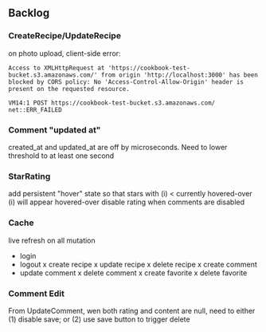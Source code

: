 ## Backlog

### CreateRecipe/UpdateRecipe

on photo upload, client-side error:

```Access to XMLHttpRequest at 'https://cookbook-test-bucket.s3.amazonaws.com/' from origin 'http://localhost:3000' has been blocked by CORS policy: No 'Access-Control-Allow-Origin' header is present on the requested resource.```

```VM14:1 POST https://cookbook-test-bucket.s3.amazonaws.com/ net::ERR_FAILED```

### Comment "updated at"

created_at and updated_at are off by microseconds. Need to lower threshold to at least one second

### StarRating

add persistent "hover" state so that stars with (i) < currently hovered-over (i) will appear hovered-over
disable rating when comments are disabled

### Cache

live refresh on all mutation
- login
- logout
x create recipe
x update recipe
x delete recipe
x create comment
- update comment
x delete comment
x create favorite
x delete favorite

### Comment Edit

From UpdateComment, wen both rating and content are null, need to either (1) disable save; or (2) use save button to trigger delete